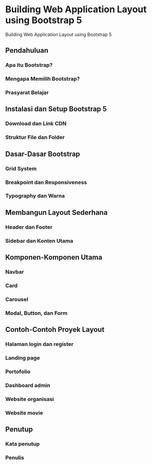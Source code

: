 # Building Web Application Layout using Bootstrap 5
Building Web Application Layout using Bootstrap 5

## Pendahuluan
### Apa itu Bootstrap?
### Mengapa Memilih Bootstrap?
### Prasyarat Belajar

## Instalasi dan Setup Bootstrap 5
### Download dan Link CDN
### Struktur File dan Folder

## Dasar-Dasar Bootstrap
### Grid System
### Breakpoint dan Responsiveness
### Typography dan Warna

## Membangun Layout Sederhana
### Header dan Footer
### Sidebar dan Konten Utama

## Komponen-Komponen Utama
### Navbar
### Card
### Carousel
### Modal, Button, dan Form

## Contoh-Contoh Proyek Layout
### Halaman login dan register
### Landing page 
### Portofolio
### Dashboard admin
### Website organisasi
### Website movie

## Penutup
### Kata penutup
### Penulis
